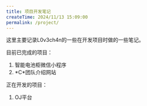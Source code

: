 ```yaml
---
title: 项目开发笔记
createTime: 2024/11/13 15:09:00
permalink: /project/
---
```


这里主要记录L0v3ch4n的一些在开发项目时做的一些笔记。

目前已完成的项目：

1. 智能电池柜微信小程序
2. \*C\*团队介绍网站

正在开发的项目：

1. OJ平台